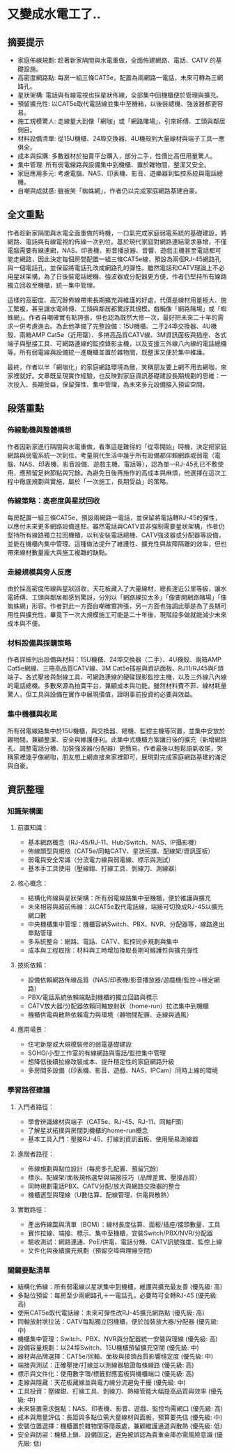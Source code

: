# 又變成水電工了..

## 摘要提示
- 家庭佈線規劃: 趁著新家隔間與水電重做，全面佈建網路、電話、CATV 的基礎設施。
- 高密度網路點: 每房一組三條CAT5e，配置為兩網路一電話，未來可轉為三網路孔。
- 星狀架構: 電話與有線電視也採星狀佈線，全部集中回機櫃便於管理與擴充。
- 預留擴充性: 以CAT5e取代電話線並集中至機箱，以後裝總機、強波器都更容易。
- 施工規模驚人: 走線量大到像「網咖」或「網路賭場」，引來師傅、工頭與鄰居側目。
- 材料設備清單: 從15U機櫃、24埠交換器、4U機殼到大量線材與端子工具一應俱全。
- 成本與採購: 多數器材於拍賣平台購入，部分二手，性價比高但用量驚人。
- 集中管理: 所有弱電線路與設備集中到機櫃、置於雜物間，整潔又安全。
- 家庭應用多元: 考慮電腦、NAS、印表機、影音、遊樂器到監控系統與電話總機。
- 自嘲與成就感: 雖被笑「蜘蛛網」，作者仍以完成家庭網路基建自豪。

## 全文重點
作者趁新家隔間與水電全面重做的時機，一口氣完成家庭弱電系統的基礎建設，將網路、電話與有線電視的佈線一次到位。基於現代家庭對網路連結需求暴增，不僅電腦需要有線連網，NAS、印表機、影音播放器、音響、遊戲主機甚至電話都可能走網路，因此決定每個房間配置一組三條CAT5e線，預設為兩個RJ-45網路孔與一個電話孔，並保留將電話孔改成網路孔的彈性。雖然電話和CATV理論上不必用星狀架構，為了日後裝電話總機、強波器或分配器更方便，作者仍堅持所有線路獨立回收至機櫃，統一集中管理。

這樣的高密度、高冗餘佈線帶來長期擴充與維護的好處，代價是線材用量極大、施工繁複，甚至讓水電師傅、工頭與鄰居都驚訝其規模，戲稱像「網路賭場」或「蜘蛛網」。作者自嘲確實有點誇張，但也認為既然大修一次，最好把未來二十年的需求一併考慮進去。為此他準備了完整設備：15U機櫃、二手24埠交換器、4U機殼、兩箱AMP Cat5e（近用罄）、多捲高品質CATV線、3M資訊面板與插座、各式端子與壓接工具、可網路連線的監控錄影主機，以及支援三外線八內線的電話總機等。所有弱電線與設備統一進機櫃並置於雜物間，既整潔又便於集中維護。

最終，作者以半「網咖化」的家庭網路環境為傲，笑稱朋友要上網不用去網咖，來家裡就好。文章既呈現實作經驗，也反映對家庭資訊基礎建設長期規劃的思維：一次投入、長期受益，保留彈性、集中管理，為未來多元設備接入預留空間。

## 段落重點
### 佈線動機與整體構想
作者因新家進行隔間與水電重做，看準這是難得的「從零開始」時機，決定把家庭網路與弱電系統一次到位。考量現代生活中幾乎所有設備都仰賴網路或弱電（電腦、NAS、印表機、影音設備、遊戲主機、電話等），認為單一RJ-45孔已不敷使用，應預留足夠節點與冗餘。為避免日後再施作的高成本與麻煩，他選擇在這次工程中徹底規劃與實施，屬於「一次施工，長期受益」的策略。

### 佈線策略：高密度與星狀回收
每房配置一組三條CAT5e，預設兩網路一電話，並保留將電話轉RJ-45的彈性，以應付未來更多網路設備進駐。雖然電話與CATV並非強制需要星狀架構，作者仍堅持所有線路獨立拉回機櫃，以利安裝電話總機、CATV強波器或分配器等設備，並能在機櫃內集中管理。這種做法提升了維護性、擴充性與故障隔離的效率，但也帶來線材數量龐大與施工複雜的缺點。

### 走線規模與旁人反應
由於採高密度佈線與星狀回收，天花板藏入了大量線材，總長達近公里等級，讓水電師傅、工頭與鄰居都感到驚訝，分別以「網路線拉太多」「像要開網路賭場」「像蜘蛛網」形容。作者對此一方面自嘲確實誇張，另一方面也強調此舉是為了長期可用性與擴充性，畢竟下一次大規模施工可能是二十年後，現階段多做就能減少未來成本與不便。

### 材料設備與採購策略
作者詳細列出設備與材料：15U機櫃、24埠交換器（二手）、4U機殼、兩箱AMP Cat5e網線、三捲高品質CATV線、3M Cat5e插座與資訊面板、RJ11/RJ45與F頭端子、各式壓接與剝線工具、可網路連線的硬碟錄影監控主機，以及三外線八內線的電話總機。多數來源為拍賣平台，兼顧成本與功能。雖然材料費不菲、線材耗量驚人，但工具與設備在實作中展現價值，證明事前投資的必要與效益。

### 集中機櫃與收尾
所有弱電線路集中於15U機櫃，與交換器、總機、監控主機等同置，並集中安放於雜物間，兼顧整潔、安全與維護便利。此集中式機櫃方案讓日後的擴充（新增網路孔、調整電話分機、加裝強波器/分配器）更簡易。作者最後以輕鬆語氣收尾，笑稱家裡幾乎像網咖，朋友想上網直接來家裡即可，展現對完成家庭網路基建的滿足與自豪。

## 資訊整理

### 知識架構圖
1. 前置知識： 
   - 基本網路概念（RJ-45/RJ-11、Hub/Switch、NAS、IP攝影機）
   - 佈線類型與規格（CAT5e/同軸CATV、星狀拓撲、配線架/資訊面板）
   - 弱電與安全常識（分流電力線與弱電線、標示與測試）
   - 基本手工具使用（壓線鉗、打線工具、剝線刀、測線器）

2. 核心概念：
   - 結構化佈線與星狀架構：所有弱電線路集中至機櫃，便於維護與擴充
   - 未來相容與超前佈線：以CAT5e取代電話線，端接可切換成RJ-45以擴充網口數
   - 中央機櫃集中管理：機櫃容納Switch、PBX、NVR、分配器等，線路進出單點管理
   - 多系統整合：網路、電話、CATV、監控同步規劃與集中
   - 成本與工程取捨：材料與工時增加換取長期可維護性與擴充彈性

3. 技術依賴：
   - 設備依賴網路佈線品質（NAS/印表機/影音播放器/遊戲機/監控→穩定網路）
   - PBX/電話系統依賴端點到機櫃的獨立回路與標示
   - CATV放大器/分配器依賴同軸放射狀（home-run）拉法集中到機櫃
   - 機櫃供電與散熱依賴電力與環境（雜物間配置、走線與通風）

4. 應用場景：
   - 住宅新屋或大規模裝修的弱電基礎建設
   - SOHO/小型工作室的有線網路與電話/監控集中管理
   - 想降低後續拉線改裝成本、提升穩定性的家庭網路升級
   - 多房間多設備（印表機、影音、遊戲、NAS、IPCam）同時上線的環境

### 學習路徑建議
1. 入門者路徑：
   - 學會辨識線材與端子（CAT5e、RJ-45、RJ-11、同軸F頭）
   - 了解星狀拓撲與房間到機櫃的home-run概念
   - 基本工具入門：壓接RJ-45、打線到資訊面板、使用簡易測線器

2. 進階者路徑：
   - 佈線規劃與點位設計（每房多孔配置、預留冗餘）
   - 標示、配線架/面板規格選型與端接技巧（品牌差異、壓接品質）
   - 同時規劃電話PBX、CATV分配/放大與網路交換器的整合
   - 機櫃選型與理線（U數估算、配線管理、供電與散熱）

3. 實戰路徑：
   - 產出佈線圖與清單（BOM）：線材長度估算、面板/插座/接頭數量、工具
   - 實作拉線、端接、標示、集中至機櫃，安裝Switch/PBX/NVR/分配器
   - 驗收測試：網路連通、PoE/供電、電話分機、CATV訊號強度、監控上線
   - 文件化與後續擴充規劃（預留空埠與理線空間）

### 關鍵要點清單
- 結構化佈線：所有弱電線以星狀集中到機櫃，維護與擴充最友善 (優先級: 高)
- 多點位預留：每房至少兩網路孔＋一電話孔，必要時可全轉RJ-45 (優先級: 高)
- 使用CAT5e取代電話線：未來可彈性改RJ-45擴充網路點 (優先級: 高)
- 同軸放射狀拉法：CATV每點獨立回機櫃，便於加裝放大器/分配器 (優先級: 中)
- 機櫃集中管理：Switch、PBX、NVR與分配器統一安裝與理線 (優先級: 高)
- 設備容量規劃：以24埠Switch、15U機櫃預留擴充空間 (優先級: 中)
- 線材與品牌選擇：CAT5e/同軸、面板與接頭品質影響穩定度 (優先級: 中)
- 端接與測試：正確壓接/打線並以測線器驗證每條線路 (優先級: 高)
- 標示與文件化：使用數字環/標籤對應面板與機櫃端口 (優先級: 高)
- 走線與隱藏：天花板藏線並與電力線分流避免干擾 (優先級: 中)
- 工具投資：壓線鉗、打線工具、剝線刀、熱縮管能大幅提高品質與效率 (優先級: 中)
- 未來裝置需求盤點：NAS、印表機、影音、遊戲、監控均需網口 (優先級: 高)
- 成本與用量評估：長距與多點位需大量線材與面板，預算要先估 (優先級: 中)
- 安裝位置選擇：機櫃置於雜物間等隱蔽處，兼顧維護通道與散熱 (優先級: 低)
- 安全與防盜：機櫃上鎖、設備固定，避免被誤認為貴重金庫亦需風險意識 (優先級: 低)